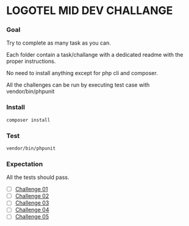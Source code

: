 # LOGOTEL MID DEV CHALLANGE

### Goal

Try to complete as many task as you can.

Each folder contain a task/challange with a dedicated readme with the proper instructions.

No need to install anything except for php cli and composer.

All the challenges can be run by executing test case with vendor/bin/phpunit

### Install

```bash
composer install
```

### Test

```bash
vendor/bin/phpunit
```

### Expectation

All the tests should pass.

- [ ] [Challenge 01](/src/Challenge01/)
- [ ] [Challenge 02](/src/Challenge02/)
- [ ] [Challenge 03](/src/Challenge03/)
- [ ] [Challenge 04](/src/Challenge04/)
- [ ] [Challenge 05](/src/Challenge05/)